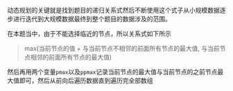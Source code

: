 动态规划的关键就是找到题目的递归关系式然后不断使用这个式子从小规模数据逐步进行迭代到大规模数据最终到整个题目的数据涉及的范围。

在本题当中，由于不能选择临近的节点，所以关系式如下所示
> max(当前节点的值 + 与当前节点不相邻的前面所有节点的最大值, 与当前节点相邻的前面所有节点的最大值)

然后再用两个变量`pmax`以及`ppmax`记录当前节点的最大值与当前节点的之前节点最大值即可，然后从前向后遍历数据直到遍历完全部数组
